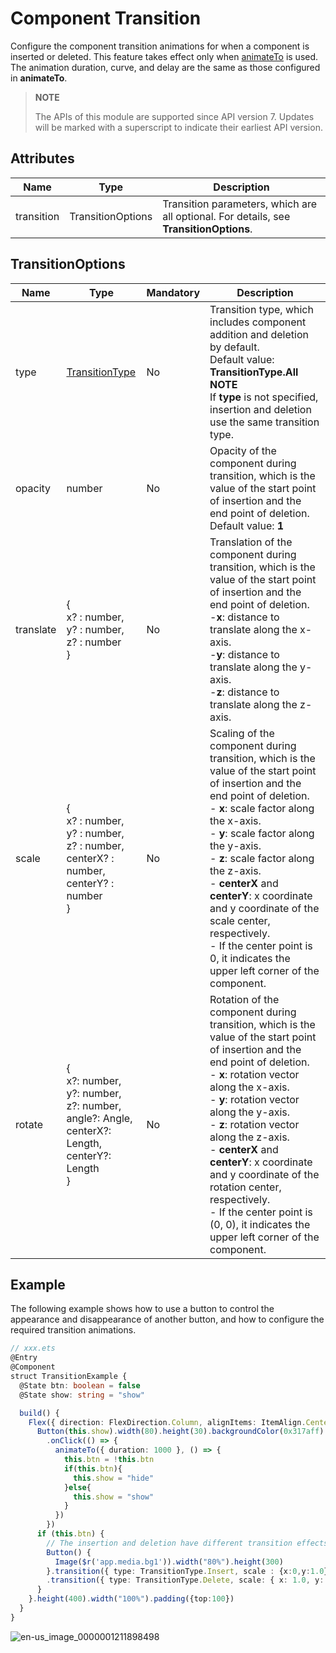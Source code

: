 # Component Transition

Configure the component transition animations for when a component is inserted or deleted. This feature takes effect only when [animateTo](ts-explicit-animation.md) is used. The animation duration, curve, and delay are the same as those configured in **animateTo**.

>  **NOTE**
>
>  The APIs of this module are supported since API version 7. Updates will be marked with a superscript to indicate their earliest API version.


## Attributes


| Name| Type| Description|
| -------- | -------- | -------- |
| transition | TransitionOptions | Transition parameters, which are all optional. For details, see **TransitionOptions**.|

## TransitionOptions

| Name| Type| Mandatory| Description|
| -------- | -------- | -------- | -------- |
| type | [TransitionType](ts-appendix-enums.md#transitiontype)  | No| Transition type, which includes component addition and deletion by default.<br>Default value: **TransitionType.All**<br>**NOTE**<br>If **type** is not specified, insertion and deletion use the same transition type.|
| opacity | number | No| Opacity of the component during transition, which is the value of the start point of insertion and the end point of deletion.<br>Default value: **1**|
| translate | {<br>x? : number,<br>y? : number,<br>z? : number<br>} | No| Translation of the component during transition, which is the value of the start point of insertion and the end point of deletion.<br>-**x**: distance to translate along the x-axis.<br>-**y**: distance to translate along the y-axis.<br>-**z**: distance to translate along the z-axis.|
| scale | {<br>x? : number,<br>y? : number,<br>z? : number,<br>centerX? : number,<br>centerY? : number<br>} | No| Scaling of the component during transition, which is the value of the start point of insertion and the end point of deletion.<br>- **x**: scale factor along the x-axis.<br>- **y**: scale factor along the y-axis.<br>- **z**: scale factor along the z-axis.<br>- **centerX** and **centerY**: x coordinate and y coordinate of the scale center, respectively.<br>- If the center point is 0, it indicates the upper left corner of the component.<br>|
| rotate | {<br>x?: number,<br>y?: number,<br>z?: number,<br>angle?: Angle,<br>centerX?: Length,<br>centerY?: Length<br>} | No| Rotation of the component during transition, which is the value of the start point of insertion and the end point of deletion.<br>- **x**: rotation vector along the x-axis.<br>- **y**: rotation vector along the y-axis.<br>- **z**: rotation vector along the z-axis.<br>- **centerX** and **centerY**: x coordinate and y coordinate of the rotation center, respectively.<br>- If the center point is (0, 0), it indicates the upper left corner of the component.|


## Example

The following example shows how to use a button to control the appearance and disappearance of another button, and how to configure the required transition animations.

```ts
// xxx.ets
@Entry
@Component
struct TransitionExample {
  @State btn: boolean = false
  @State show: string = "show"

  build() {
    Flex({ direction: FlexDirection.Column, alignItems: ItemAlign.Center,}) {
      Button(this.show).width(80).height(30).backgroundColor(0x317aff).margin({bottom:50})
        .onClick(() => {
          animateTo({ duration: 1000 }, () => {
            this.btn = !this.btn
            if(this.btn){
              this.show = "hide"
            }else{
              this.show = "show"
            }
          })
        })
      if (this.btn) {
        // The insertion and deletion have different transition effects.
        Button() {
          Image($r('app.media.bg1')).width("80%").height(300)
        }.transition({ type: TransitionType.Insert, scale : {x:0,y:1.0} })
        .transition({ type: TransitionType.Delete, scale: { x: 1.0, y: 0.0 } })
      }
    }.height(400).width("100%").padding({top:100})
  }
}
```

![en-us_image_0000001211898498](figures/en-us_image_0000001211898498.gif)
